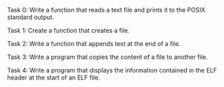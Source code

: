 Task 0: Write a function that reads a text file and prints it to the POSIX standard output.

Task 1: Create a function that creates a file.

Task 2: Write a function that appends text at the end of a file.

Task 3: Write a program that copies the content of a file to another file.

Task 4: Write a program that displays the information contained in the ELF header at the start of an ELF file.
